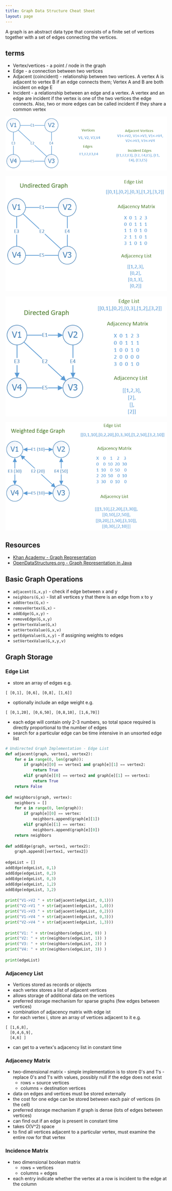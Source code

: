 ```yaml
---
title: Graph Data Structure Cheat Sheet
layout: page
---
```

A graph is an abstract data type that consists of a finite set of vertices together with a set of edges connecting the vertices.

## terms

- Vertex/vertices - a point / node in the graph
- Edge - a connection between two vertices
- Adjacent (coincident) - relationship between two vertices.  A vertex A is adjacent to vertex B if an edge connects them;  Vertex A and B are both incident on edge E
- Incident - a relationship between an edge and a vertex.  A vertex and an edge are incident if the vertex is one of the two vertices the edge connects.  Also, two or more edges can be called incident if they share a common vertex

![Graph Theory](/assets/graph_theory.PNG)

![Undirected Graph](/assets/undirected_graph.PNG)

![Directed Graph](/assets/directed_graph.PNG)

![Weighted Edge Graph](/assets/weighted_edge_graph.PNG)

## Resources

- [Khan Academy - Graph Representation](https://www.khanacademy.org/computing/computer-science/algorithms/graph-representation/a/representing-graphs)
- [OpenDataStructures.org - Graph Representation in Java](http://opendatastructures.org/ods-java/12_Graphs.html)

## Basic Graph Operations

- `adjacent(G,x,y)` - check if edge between x and y
- `neighbors(G,x)` - list all vertices y that there is an edge from x to y
- `addVertex(G,x)` - 
- `removeVertex(G,x)` - 
- `addEdge(G,x,y)` -
- `removeEdge(G,x,y)`
- `getVertexValue(G,x)`
- `setVertexValue(G,x,v)`
- `getEdgeValue(G,x,y)` - if assigning weights to edges
- `setVertexValue(G,x,y,v)`

## Graph Storage

### Edge List

 - store an array of edges e.g.

 ```
 [ [0,1], [0,6], [0,8], [1,6]]
 ```

 - optionally include an edge weight e.g.

 ```
 [ [0,1,20], [0,6,50], [0,8,10], [1,6,70]]
 ```

 - each edge will contain only 2-3 numbers, so total space required is directly proportional to the number of edges
 - search for a particular edge can be time intensive in an unsorted edge list


```python
# Undirected Graph Implementation - Edge List
def adjacent(graph, vertex1, vertex2):
    for e in range(0, len(graph)):
        if graph[e][0] == vertex1 and graph[e][1] == vertex2:
            return True
        elif graph[e][0] == vertex2 and graph[e][1] == vertex1:
            return True
    return False

def neighbors(graph, vertex):
    neighbors = []
    for e in range(0, len(graph)):
        if graph[e][0] == vertex:
            neighbors.append(graph[e][1])
        elif graph[e][1] == vertex:
            neighbors.append(graph[e][0])
    return neighbors

def addEdge(graph, vertex1, vertex2):
    graph.append([vertex1, vertex2])

edgeList = []
addEdge(edgeList, 0,1)
addEdge(edgeList, 0,2)
addEdge(edgeList, 0,3)
addEdge(edgeList, 1,2)
addEdge(edgeList, 3,2)

print("V1->V2 " + str(adjacent(edgeList, 0,1)))
print("V2->V1 " + str(adjacent(edgeList, 1,0)))
print("V1->V3 " + str(adjacent(edgeList, 0,2)))
print("V1->V4 " + str(adjacent(edgeList, 0,3)))
print("V2->V4 " + str(adjacent(edgeList, 1,3)))

print("V1: " + str(neighbors(edgeList, 0)) )
print("V2: " + str(neighbors(edgeList, 1)) )
print("V3: " + str(neighbors(edgeList, 2)) )
print("V4: " + str(neighbors(edgeList, 3)) )

print(edgeList)

```

### Adjacency List

- Vertices stored as records or objects
- each vertex stores a list of adjacent vertices 
- allows storage of additional data on the vertices 
- preferred storage mechanism for sparse graphs (few edges between vertices)
- combination of adjacency matrix with edge ist
- for each vertex i, store an array of vertices adjacent to it e.g.

```
[ [1,6,8],
  [0,4,6,9],
  [4,6] ]
```
- can get to a vertex's adjacency list in constant time


### Adjacency Matrix

- two-dimensional matrix - simple implementation is to store 0's and 1's - replace 0's and 1's with values, possibly null if the edge does not exist
    - rows = source vertices
    - columns = destination vertices
- data on edges and vertices must be stored externally
- the cost for one edge can be stored between each pair of vertices (in the cell)
- preferred storage mechanism if graph is dense (lots of edges between vertices)
- can find out if an edge is present in constant time
- takes O(V^2) space
- to find all vertices adjacent to a particular vertex, must examine the entire row for that vertex

### Incidence Matrix

- two dimensional boolean matrix
    - rows = vertices
    - columns = edges
- each entry indicate whether the vertex at a row is incident to the edge at the column
